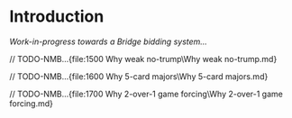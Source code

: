 # <a name="Introduction"> Introduction

_Work-in-progress towards a Bridge bidding system..._



// TODO-NMB...{file:1500 Why weak no-trump\Why weak no-trump.md}

// TODO-NMB...{file:1600 Why 5-card majors\Why 5-card majors.md}

// TODO-NMB...{file:1700 Why 2-over-1 game forcing\Why 2-over-1 game forcing.md}
